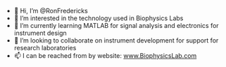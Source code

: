 - 👋 Hi, I’m @RonFredericks
- 👀 I’m interested in the technology used in Biophysics Labs
- 🌱 I’m currently learning MATLAB for signal analysis and electronics for instrument design
- 💞️ I’m looking to collaborate on instrument development for support for research laboratories
- 📫 I can be reached from by website: www.BiophysicsLab.com

<!---
RonFredericks/RonFredericks is a ✨ special ✨ repository because its `README.md` (this file) appears on your GitHub profile.
You can click the Preview link to take a look at your changes.
--->
